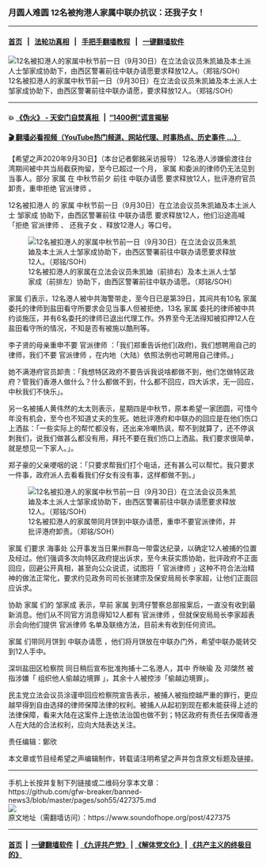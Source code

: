 ### 月圆人难圆 12名被拘港人家属中联办抗议：还我子女！  
------------------------

#### [首页](https://github.com/gfw-breaker/banned-news3/blob/master/README.md) &nbsp;&nbsp;|&nbsp;&nbsp; [法轮功真相](https://github.com/begood0513/basic/blob/master/README.md)  &nbsp;&nbsp;|&nbsp;&nbsp; [手把手翻墙教程](https://github.com/gfw-breaker/guides/wiki)  &nbsp;&nbsp;|&nbsp;&nbsp; [一键翻墙软件](https://github.com/gfw-breaker/nogfw/blob/master/README.md)  



<div><img alt="12名被扣港人的家属中秋节前一日（9月30日）在立法会议员朱凯廸及本土派人士邹家成协助下，由西区警署前往中联办请愿要求释放12人。（郑铭/SOH）" src="https://img.soundofhope.org/2020-09/img_0701-1601475895013.jpg"/>
<br/><figcaption class="caption">
 12名被扣港人的家属中秋节前一日（9月30日）在立法会议员朱凯廸及本土派人士邹家成协助下，由西区警署前往中联办请愿，要求释放12人。（郑铭/SOH）
</figcaption></div><hr/>

#### 💥 [《伪火》 - 天安门自焚真相 ](http://158.247.195.190:10000/videos/blog/weihuo.html)&nbsp; |&nbsp; [“1400例”谎言揭秘  ](http://158.247.195.190:10000/videos/blog/jiexi1400.html)

#### [ 🎬  翻墙必看视频（YouTube热门频道、网站代理、时事热点、历史事件 ...）](https://github.com/gfw-breaker/links/blob/master/banned.md)

<div><div class="Content__Wrapper sc-1bvya0-0 grZQxZ">
 <p class="meta-top">
  <span class="meta">
   【希望之声2020年9月30日】（本台记者鄭銘采访报导）
  </span>
  12名港人涉嫌偷渡往台湾期间被中共当局截获拘留，至今已超过一个月，
  <ok href="/term/19279">
   家属
  </ok>
  和委派的律师仍无法见到当事人。部分
  <ok href="/term/19279">
   家属
  </ok>
  在
  <ok href="/term/387478">
   中秋节前夕
  </ok>
  前往
  <ok href="/term/387484">
   中联办请愿
  </ok>
  要求释放12人，批评港府官员卸责，重申拒绝
  <ok href="/term/52755">
   官派律师
  </ok>
  。
 </p>
 <p>
  <ok href="/term/387475">
   12名被扣港人
  </ok>
  的
  <ok href="/term/19279">
   家属
  </ok>
  中秋节前一日（9月30日）在立法会议员朱凯廸及本土派人士
  <ok href="/term/387499">
   邹家成
  </ok>
  协助下，由西区警署前往
  <ok href="/term/387484">
   中联办请愿
  </ok>
  要求释放12人，他们沿途高喊「拒绝
  <ok href="/term/52755">
   官派律师
  </ok>
  、
  <ok href="/term/387481">
   还我子女
  </ok>
  、释放12港人」等口号。
 </p>
 <figure class="OImage__StyledFigure-sc-1lfley0-0 hHSfVg">
  <img alt="12名被扣港人的家属中秋节前一日（9月30日）在立法会议员朱凯廸及本土派人士邹家成协助下，由西区警署前往中联办请愿要求释放12人。（郑铭/SOH）" src="https://img.soundofhope.org/2020-09/img_0702-1601475949268.jpg"/>
  <br/><figcaption>
   12名被扣港人的家属在立法会议员朱凯廸（前排右）及本土派人士邹家成（前排左）协助下，由西区警署前往中联办请愿。（郑铭/SOH）
  </figcaption>
 </figure>
 <p>
  <ok href="/term/19279">
   家属
  </ok>
  们表示，12名港人被中共海警带走，至今日已是第39日，其间共有10名
  <ok href="/term/19279">
   家属
  </ok>
  委托的律师到盐田看守所要求会见当事人但被拒绝，13名
  <ok href="/term/19279">
   家属
  </ok>
  委托的律师被中共约谈施压，并有6名委托的律师已退出代理工作。外界至今无法得知被扣押12人在盐田看守所的情况，不知是否有被施以酷刑等。
 </p>
 <div class="AD_Embed__Wrap-sc-1xslmin-0 igMuqX module desktop">
  <div>
  </div>
 </div>
 <p>
  李子贤的母亲重申不要
  <ok href="/term/52755">
   官派律师
  </ok>
  ：「我们郑重告诉他们(政府)，我们想聘用自己的律师，我们不要
  <ok href="/term/52755">
   官派律师
  </ok>
  ，在内地（大陆）依照法例也可聘用自己律师。」
 </p>
 <p>
  她不满港府官员卸责：「我想特区政府不要告诉我说啥都做不到，他们怎做特区政府？管我们香港人做什么？什么都做不到，什么都不回应，四大诉求，无一回应，中秋我们不快乐」。
 </p>
 <p>
  另一名被捕人黄伟然的太太则表示，星期四是中秋节，原本希望一家团圆，可惜今年没有机会，至今也不知道丈夫的生死。她批评港府和中联办的回应是在他们伤口上洒盐：「一些实际上的帮忙都没有，还出来冷嘲热讽，帮不到就算了，还不停讽刺我们，说我们做甚么都没有用，拜托不要在我们伤口上洒盐。我们要求很简单，就是想见一下家人。」。
 </p>
 <p>
  郑子豪的父亲哽咽的说：「只要求帮我们打个电话，还有甚么可以帮忙。我只要求一件事，政府派人去看看我们仔女有没有事，这样都做不到。」
 </p>
 <figure class="OImage__StyledFigure-sc-1lfley0-0 hHSfVg">
  <img alt="12名被扣港人的家属中秋节前一日（9月30日）在立法会议员朱凯廸及本土派人士邹家成协助下，由西区警署前往中联办请愿要求释放12人。（郑铭/SOH）" src="https://img.soundofhope.org/2020-09/img_0700-1601476076002.jpg"/>
  <br/><figcaption>
   12名被扣港人的家属带同月饼到中联办请愿，重申不要官派律师，并批评港府卸责。（郑铭/SOH）
  </figcaption>
 </figure>
 <p>
  <ok href="/term/19279">
   家属
  </ok>
  们要求
  <ok href="/term/387487">
   海事处
  </ok>
  公开事发当日果州群岛一带雷达纪录，以确定12人被捕的位置及经过。他们强调多次向特区政府提出诉求，至今未获实质协助，批评政府不正面回应，回避公开真相，甚至向公众说谎，试图将「
  <ok href="/term/52755">
   官派律师
  </ok>
  」这种不符合法治精神的做法正常化，要求约见政务司司长张建宗及保安局局长李家超，让他们正面回应诉求。
 </p>
 <p>
  协助
  <ok href="/term/19279">
   家属
  </ok>
  们的
  <ok href="/term/387499">
   邹家成
  </ok>
  表示，早前
  <ok href="/term/19279">
   家属
  </ok>
  到湾仔警察总部报案后，一直没有收到最新消息。他们从不同官方消息得知12人都有
  <ok href="/term/52755">
   官派律师
  </ok>
  ，但就保安局局长李家超表示会向他们提供
  <ok href="/term/52755">
   官派律师
  </ok>
  名单及联络方法，目前未有收到任何资讯。
 </p>
 <p>
  <ok href="/term/19279">
   家属
  </ok>
  们带同月饼到
  <ok href="/term/387484">
   中联办请愿
  </ok>
  ，他们将月饼放在中联办门外，希望中联办能转交到12人手中。
 </p>
 <p>
  <ok href="/term/387490">
   深圳盐田区检察院
  </ok>
  同日稍后宣布批准拘捕十二名港人，其中
  <ok href="/term/387502">
   乔映瑜
  </ok>
  及
  <ok href="/term/387505">
   邓棨然
  </ok>
  被指涉嫌「
  <ok href="/term/387493">
   组织他人偷越边境罪
  </ok>
  」，其余十人被控涉「偷越边境罪」。
 </p>
 <p>
  民主党立法会议员涂谨申回应检察院宣告表示，被捕人被指控越严重的罪行，更应越早得到自由选择的律师保障法律的权利。被捕人从起初到现在都未能获得上述的法律保障，看来大陆在这案件上连依法治国也做不到；特区政府有责任去保障香港人在大陆的合法权利，应向大陆表达关注。
 </p>
 <p class="meta-btm">
  责任编辑：鄭欣
 </p>
 <p class="meta-btm">
  本文章或节目经希望之声编辑制作，转载请注明希望之声并包含原文标题及链接。
 </p>
</div>
</div>
<hr/>
手机上长按并复制下列链接或二维码分享本文章：<br/>
https://github.com/gfw-breaker/banned-news3/blob/master/pages/soh55/427375.md <br/>
<a href='https://github.com/gfw-breaker/banned-news3/blob/master/pages/soh55/427375.md'><img src='https://github.com/gfw-breaker/banned-news3/blob/master/pages/soh55/427375.md.png'/></a> <br/>
原文地址（需翻墙访问）：https://www.soundofhope.org/post/427375


------------------------
#### [首页](https://github.com/gfw-breaker/banned-news3/blob/master/README.md) &nbsp;|&nbsp; [一键翻墙软件](https://github.com/gfw-breaker/nogfw/blob/master/README.md) &nbsp;| [《九评共产党》](https://github.com/gfw-breaker/9ping.md/blob/master/README.md#九评之一评共产党是什么) | [《解体党文化》](https://github.com/gfw-breaker/jtdwh.md/blob/master/README.md) | [《共产主义的终极目的》](https://github.com/gfw-breaker/gczydzjmd.md/blob/master/README.md)


<img src='http://gfw-breaker.win/banned-news3/pages/soh55/427375.md' width='0px' height='0px'/>